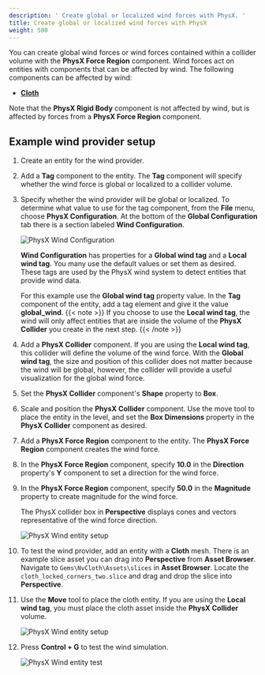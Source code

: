 ```yaml
---
description: ' Create global or localized wind forces with PhysX. '
title: Create global or localized wind forces with PhysX
weight: 500
---
```


You can create global wind forces or wind forces contained within a collider volume with the **PhysX Force Region** component. Wind forces act on entities with components that can be affected by wind. The following components can be affected by wind:
- [**Cloth**](/docs/user-guide/components/reference/physx/cloth/)

Note that the **PhysX Rigid Body** component is not affected by wind, but is affected by forces from a **PhysX Force Region** component.

## Example wind provider setup
1. Create an entity for the wind provider.

1. Add a **Tag** component to the entity. The **Tag** component will specify whether the wind force is global or localized to a collider volume.

1. Specify whether the wind provider will be global or localized. To determine what value to use for the tag component, from the **File** menu, choose **PhysX Configuration**. At the bottom of the **Global Configuration** tab there is a section labeled **Wind Configuration**.

    ![PhysX Wind Configuration](/images/user-guide/physx/physx/ui-physx-wind-configuration.png)

    **Wind Configuration** has properties for a **Global wind tag** and a **Local wind tag**. You many use the default values or set them as desired. These tags are used by the PhysX wind system to detect entities that provide wind data.

    For this example use the **Global wind tag** property value. In the **Tag** component of the entity, add a tag element and give it the value **global\_wind**.
{{< note >}}
If you choose to use the **Local wind tag**, the wind will only affect entities that are inside the volume of the **PhysX Collider** you create in the next step.
{{< /note >}}
1. Add a **PhysX Collider** component. If you are using the **Local wind tag**, this collider will define the volume of the wind force. With the **Global wind tag**, the size and position of this collider does not matter because the wind will be global, however, the collider will provide a useful visualization for the global wind force.

1. Set the **PhysX Collider** component's **Shape** property to **Box**.

1. Scale and position the **PhysX Collider** component. Use the move tool to place the entity in the level, and set the **Box Dimensions** property in the **PhysX Collider** component as desired.

1. Add a **PhysX Force Region** component to the entity. The **PhysX Force Region** component creates the wind force.

1. In the **PhysX Force Region** component, specify **10.0** in the **Direction** property's **Y** component to set a direction for the wind force.

1. In the **PhysX Force Region** component, specify **50.0** in the **Magnitude** property to create magnitude for the wind force.

   The PhysX collider box in **Perspective** displays cones and vectors representative of the wind force direction.

   ![PhysX Wind entity setup](/images/user-guide/physx/physx/ui-physx-wind-entity.png)

1. To test the wind provider, add an entity with a **Cloth** mesh. There is an example slice asset you can drag into **Perspective** from **Asset Browser**. Navigate to `Gems\NvCloth\Assets\slices` in **Asset Browser**. Locate the `cloth_locked_corners_two.slice` and drag and drop the slice into **Perspective**.

1. Use the **Move** tool to place the cloth entity. If you are using the **Local wind tag**, you must place the cloth asset inside the **PhysX Collider** volume.

    ![PhysX Wind entity setup](/images/user-guide/physx/physx/ui-physx-wind-cloth-entity.png)

1. Press **Control + G** to test the wind simulation.

    ![PhysX Wind entity test](/images/user-guide/physx/physx/anim-wind-example.gif)
